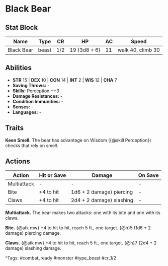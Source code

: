 # Black Bear

## Stat Block

| Name | Type | CR | HP | AC | Speed |
|------|------|----|----|----|-------|
| Black Bear | beast | 1/2 | 19 (3d8 + 6) | 11 | walk 40, climb 30 |

## Abilities

- **STR** 15 | **DEX** 10 | **CON** 14 | **INT** 2 | **WIS** 12 | **CHA** 7
- **Saving Throws:** -  
- **Skills:** Perception ++3  
- **Damage Resistances:** -  
- **Condition Immunities:** -  
- **Senses:** -  
- **Languages:** -

## Traits

**Keen Smell.** The bear has advantage on Wisdom ({@skill Perception}) checks that rely on smell.


## Actions

| Action | Hit or Save | Damage | On Save |
|--------|--------------|--------|----------|
| Multiattack | - | - | - |
| Bite | +4 to hit | 1d6 + 2 damage) piercing | - |
| Claws | +4 to hit | 2d4 + 2 damage) slashing | - |

**Multiattack.** The bear makes two attacks: one with its bite and one with its claws.

**Bite.** {@atk mw} +4 to hit to hit, reach 5 ft., one target. {@h}5 (1d6 + 2 damage) piercing damage.

**Claws.** {@atk mw} +4 to hit to hit, reach 5 ft., one target. {@h}7 (2d4 + 2 damage) slashing damage.


^Tags: #combat_ready #monster #type_beast #cr_1/2